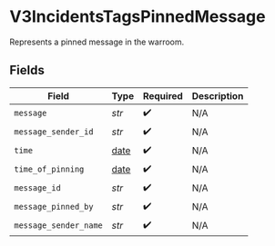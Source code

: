 # V3IncidentsTagsPinnedMessage

Represents a pinned message in the warroom.


## Fields

| Field                                                                | Type                                                                 | Required                                                             | Description                                                          |
| -------------------------------------------------------------------- | -------------------------------------------------------------------- | -------------------------------------------------------------------- | -------------------------------------------------------------------- |
| `message`                                                            | *str*                                                                | :heavy_check_mark:                                                   | N/A                                                                  |
| `message_sender_id`                                                  | *str*                                                                | :heavy_check_mark:                                                   | N/A                                                                  |
| `time`                                                               | [date](https://docs.python.org/3/library/datetime.html#date-objects) | :heavy_check_mark:                                                   | N/A                                                                  |
| `time_of_pinning`                                                    | [date](https://docs.python.org/3/library/datetime.html#date-objects) | :heavy_check_mark:                                                   | N/A                                                                  |
| `message_id`                                                         | *str*                                                                | :heavy_check_mark:                                                   | N/A                                                                  |
| `message_pinned_by`                                                  | *str*                                                                | :heavy_check_mark:                                                   | N/A                                                                  |
| `message_sender_name`                                                | *str*                                                                | :heavy_check_mark:                                                   | N/A                                                                  |